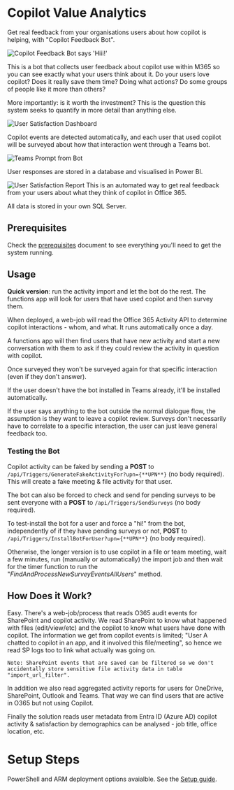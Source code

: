 # Copilot Value Analytics
Get real feedback from your organisations users about how copilot is helping, with "Copilot Feedback Bot".

![Copilot Feedback Bot says 'Hiii!'](imgs/bot-salute-small.png)

This is a bot that collects user feedback about copilot use within M365 so you can see exactly what your users think about it. Do your users love copilot? Does it really save them time? Doing what actions? Do some groups of people like it more than others?

More importantly: is it worth the investment? This is the question this system seeks to quantify in more detail than anything else. 

![User Satisfaction Dashboard](imgs/report1.png)

Copilot events are detected automatically, and each user that used copilot will be surveyed about how that interaction went through a Teams bot. 

![Teams Prompt from Bot](imgs/botconvo.jpg)

User responses are stored in a database and visualised in Power BI.

![User Satisfaction Report](imgs/report2.png)
This is an automated way to get real feedback from your users about what they think of copilot in Office 365. 

All data is stored in your own SQL Server.

## Prerequisites
Check the [prerequisites](docs/prereqs.md) document to see everything you'll need to get the system running. 

## Usage
**Quick version**: run the activity import and let the bot do the rest. The functions app will look for users that have used copilot and then survey them.

When deployed, a web-job will read the Office 365 Activity API to determine copilot interactions - whom, and what. It runs automatically once a day. 

A functions app will then find users that have new activity and start a new conversation with them to ask if they could review the activity in question with copilot. 

Once surveyed they won't be surveyed again for that specific interaction (even if they don't answer). 

If the user doesn't have the bot installed in Teams already, it'll be installed automatically.

If the user says anything to the bot outside the normal dialogue flow, the assumption is they want to leave a copilot review. Surveys don't necessarily have to correlate to a specific interaction, the user can just leave general feedback too. 

### Testing the Bot
Copilot activity can be faked by sending a **POST** to ```/api/Triggers/GenerateFakeActivityFor?upn={**UPN**}``` (no body required). This will create a fake meeting & file activity for that user.

The bot can also be forced to check and send for pending surveys to be sent everyone with a **POST** to ```/api/Triggers/SendSurveys``` (no body required).

To test-install the bot for a user and force a "hi!" from the bot, independently of if they have pending surveys or not, **POST** to ```/api/Triggers/InstallBotForUser?upn={**UPN**}``` (no body required).

Otherwise, the longer version is to use copilot in a file or team meeting, wait a few minutes, run (manually or automatically) the import job and then wait for the timer function to run the "_FindAndProcessNewSurveyEventsAllUsers_" method.

## How Does it Work?
Easy. There's a web-job/process that reads O365 audit events for SharePoint and copilot activity. We read SharePoint to know what happened with files (edit/view/etc) and the copilot to know what users have done with copilot. The information we get from copilot events is limited; "User A chatted to copilot in an app, and it involved this file/meeting", so hence we read SP logs too to link what actually was going on.

    Note: SharePoint events that are saved can be filtered so we don't accidentally store sensitive file activity data in table "import_url_filter".

In addition we also read aggregated activity reports for users for OneDrive, SharePoint, Outlook and Teams. That way we can find users that are active in O365 but not using Copilot. 

Finally the solution reads user metadata from Entra ID (Azure AD) copilot activity & satisfaction by demographics can be analysed - job title, office location, etc. 

# Setup Steps
PowerShell and ARM deployment options avaialble. See the [Setup guide](docs/setup.md).